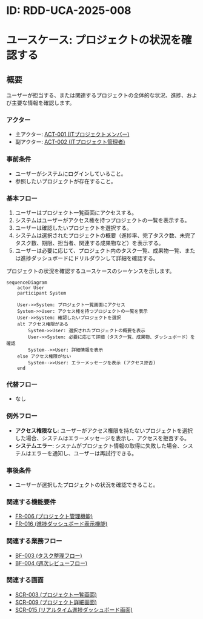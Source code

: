 # ID: RDD-UCA-2025-008

# ユースケース: プロジェクトの状況を確認する

## 概要

ユーザーが担当する、または関連するプロジェクトの全体的な状況、進捗、および主要な情報を確認します。

### アクター

- 主アクター:
  [ACT-001 (ITプロジェクトメンバー)](../actors/act-001-it-project-member.md)
- 副アクター:
  [ACT-002 (ITプロジェクト管理者)](../actors/act-002-it-project-manager.md)

### 事前条件

- ユーザーがシステムにログインしていること。
- 参照したいプロジェクトが存在すること。

### 基本フロー

1. ユーザーはプロジェクト一覧画面にアクセスする。
1. システムはユーザーがアクセス権を持つプロジェクトの一覧を表示する。
1. ユーザーは確認したいプロジェクトを選択する。
1. システムは選択されたプロジェクトの概要（進捗率、完了タスク数、未完了タスク数、期限、担当者、関連する成果物など）を表示する。
1. ユーザーは必要に応じて、プロジェクト内のタスク一覧、成果物一覧、または進捗ダッシュボードにドリルダウンして詳細を確認する。

プロジェクトの状況を確認するユースケースのシーケンスを示します。

```mermaid
sequenceDiagram
    actor User
    participant System

    User->>System: プロジェクト一覧画面にアクセス
    System->>User: アクセス権を持つプロジェクトの一覧を表示
    User->>System: 確認したいプロジェクトを選択
    alt アクセス権限がある
        System->>User: 選択されたプロジェクトの概要を表示
        User->>System: 必要に応じて詳細（タスク一覧、成果物、ダッシュボード）を確認
        System-->>User: 詳細情報を表示
    else アクセス権限がない
        System-->>User: エラーメッセージを表示 (アクセス拒否)
    end
```

### 代替フロー

- なし

### 例外フロー

- **アクセス権限なし**: ユーザーがアクセス権限を持たないプロジェクトを選択した場合、システムはエラーメッセージを表示し、アクセスを拒否する。
- **システムエラー**: システムがプロジェクト情報の取得に失敗した場合、システムはエラーを通知し、ユーザーは再試行できる。

### 事後条件

- ユーザーが選択したプロジェクトの状況を確認できること。

### 関連する機能要件

- [FR-006 (プロジェクト管理機能)](../functional-requirements/fr-006-project-management-function.md)
- [FR-016 (進捗ダッシュボード表示機能)](../functional-requirements/fr-016-progress-dashboard-display-function.md)

### 関連する業務フロー

- [BF-003 (タスク整理フロー)](../business-flows/bf-003-task-organization-flow.md)
- [BF-004 (週次レビューフロー)](../business-flows/bf-004-weekly-review-flow.md)

### 関連する画面

- [SCR-003 (プロジェクト一覧画面)](../screens/scr-003-project-list-screen.md)
- [SCR-009 (プロジェクト詳細画面)](../screens/scr-009-project-detail-screen.md)
- [SCR-015 (リアルタイム進捗ダッシュボード画面)](../screens/scr-015-realtime-progress-dashboard-screen.md)
